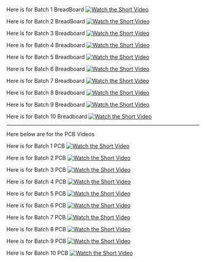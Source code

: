
Here  is for Batch 1 BreadBoard 
[![Watch the Short Video](https://img.youtube.com/vi/XOz2v1Za3MA/0.jpg)](https://youtube.com/shorts/XOz2v1Za3MA)

Here  is for Batch 2 BreadBoard 
[![Watch the Short Video](https://img.youtube.com/vi/3nuN-8ko4jY/0.jpg)](https://youtube.com/shorts/3nuN-8ko4jY)

Here  is for Batch 3 Breadboard
[![Watch the Short Video](https://img.youtube.com/vi/mDQK586Tozo/0.jpg)](https://youtube.com/shorts/mDQK586Tozo)

Here  is for Batch 4 Breadboard
[![Watch the Short Video](https://img.youtube.com/vi/vQlaJy6vYCI/0.jpg)](https://youtube.com/shorts/vQlaJy6vYCI)

Here  is for Batch 5 Breadboard 
[![Watch the Short Video](https://img.youtube.com/vi/xyKN46rmjek/0.jpg)](https://youtube.com/shorts/xyKN46rmjek)

Here  is for Batch 6 Breadboard
[![Watch the Short Video](https://img.youtube.com/vi/HTqx0LXTKsc/0.jpg)](https://youtube.com/shorts/HTqx0LXTKsc)

Here  is for Batch 7 Breadboard
[![Watch the Short Video](https://img.youtube.com/vi/twlZ2EfxbOA/0.jpg)](https://youtube.com/shorts/twlZ2EfxbOA)

Here is for Batch 8 Breadboard
[![Watch the Short Video](https://img.youtube.com/vi/qP-8o1thp-M/0.jpg)](https://youtube.com/shorts/qP-8o1thp-M)

Here  is for Batch 9 Breadboard
[![Watch the Short Video](https://img.youtube.com/vi/OD6mtBVJ6ww/0.jpg)](https://youtube.com/shorts/OD6mtBVJ6ww)

Here is for Batch 10 Breadboard
[![Watch the Short Video](https://img.youtube.com/vi/VAAz_IjGKfM/0.jpg)](https://youtube.com/shorts/VAAz_IjGKfM)

-------------------------------------------------------------------------------------------------------------------
Here below are for the PCB Videos

Here is for Batch 1 PCB
[![Watch the Short Video](https://img.youtube.com/vi/b7xvCPxdzJk/0.jpg)](https://youtube.com/shorts/b7xvCPxdzJk)

Here is for Batch 2 PCB
[![Watch the Short Video](https://img.youtube.com/vi/hH08x014aDs/0.jpg)](https://youtube.com/shorts/hH08x014aDs)

Here is for Batch 3 PCB
[![Watch the Short Video](https://img.youtube.com/vi/QDNda5h3XIA/0.jpg)](https://youtube.com/shorts/QDNda5h3XIA)

Here is for Batch 4 PCB
[![Watch the Short Video](https://img.youtube.com/vi/A-XYVLqE234/0.jpg)](https://youtube.com/shorts/A-XYVLqE234)

Here is for Batch 5 PCB
[![Watch the Short Video](https://img.youtube.com/vi/SUoRGgbdXKI/0.jpg)](https://youtube.com/shorts/SUoRGgbdXKI)

Here is for Batch 6 PCB
[![Watch the Short Video](https://img.youtube.com/vi/h7J-_zu42-k/0.jpg)](https://youtube.com/shorts/h7J-_zu42-k)

Here is for Batch 7 PCB
[![Watch the Short Video](https://img.youtube.com/vi/HuemzIRkkwQ/0.jpg)](https://youtube.com/shorts/HuemzIRkkwQ)

Here is for Batch 8 PCB
[![Watch the Short Video](https://img.youtube.com/vi/9gPn471x25A/0.jpg)](https://youtube.com/shorts/9gPn471x25A)

Here is for Batch 9 PCB
[![Watch the Short Video](https://img.youtube.com/vi/2rD3FLWOPRg/0.jpg)](https://youtube.com/shorts/2rD3FLWOPRg)

Here is for Batch 10 PCB
[![Watch the Short Video](https://img.youtube.com/vi/Ctue8Mee23c/0.jpg)](https://youtube.com/shorts/Ctue8Mee23c)


